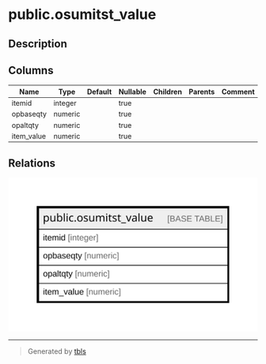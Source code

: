 # public.osumitst_value

## Description

## Columns

| Name | Type | Default | Nullable | Children | Parents | Comment |
| ---- | ---- | ------- | -------- | -------- | ------- | ------- |
| itemid | integer |  | true |  |  |  |
| opbaseqty | numeric |  | true |  |  |  |
| opaltqty | numeric |  | true |  |  |  |
| item_value | numeric |  | true |  |  |  |

## Relations

![er](public.osumitst_value.svg)

---

> Generated by [tbls](https://github.com/k1LoW/tbls)

